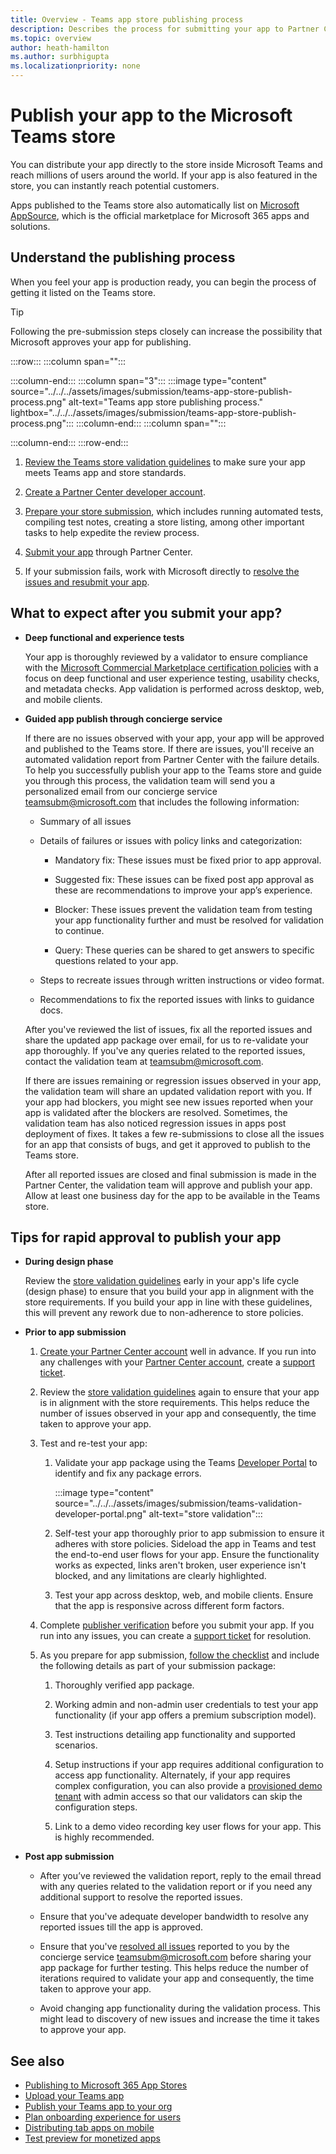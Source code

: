 ```yaml
---
title: Overview - Teams app store publishing process
description: Describes the process for submitting your app to Partner Center and getting it published to the Microsoft Teams store (and AppSource).
ms.topic: overview
author: heath-hamilton
ms.author: surbhigupta
ms.localizationpriority: none
---
```

# Publish your app to the Microsoft Teams store

You can distribute your app directly to the store inside Microsoft Teams and reach millions of users around the world. If your app is also featured in the store, you can instantly reach potential customers.

Apps published to the Teams store also automatically list on [Microsoft AppSource](https://appsource.microsoft.com), which is the official marketplace for Microsoft 365 apps and solutions.

## Understand the publishing process

When you feel your app is production ready, you can begin the process of getting it listed on the Teams store.

> [!TIP]
> Following the pre-submission steps closely can increase the possibility that Microsoft approves your app for publishing.

:::row:::
   :::column span="":::
      
   :::column-end:::
   :::column span="3":::
      :::image type="content" source="../../../assets/images/submission/teams-app-store-publish-process.png" alt-text="Teams app store publishing process." lightbox="../../../assets/images/submission/teams-app-store-publish-process.png":::
   :::column-end:::
   :::column span="":::
      
   :::column-end:::
:::row-end:::

1. [Review the Teams store validation guidelines](~/concepts/deploy-and-publish/appsource/prepare/teams-store-validation-guidelines.md) to make sure your app meets Teams app and store standards.

1. [Create a Partner Center developer account](~/concepts/deploy-and-publish/appsource/prepare/create-partner-center-dev-account.md).

1. [Prepare your store submission](~/concepts/deploy-and-publish/appsource/prepare/submission-checklist.md), which includes running automated tests, compiling test notes, creating a store listing, among other important tasks to help expedite the review process.

1. [Submit your app](/office/dev/store/add-in-submission-guide) through Partner Center.

1. If your submission fails, work with Microsoft directly to [resolve the issues and resubmit your app](~/concepts/deploy-and-publish/appsource/resolve-submission-issues.md).

## What to expect after you submit your app?

* **Deep functional and experience tests**

  Your app is thoroughly reviewed by a validator to ensure compliance with the [Microsoft Commercial Marketplace certification policies](/legal/marketplace/certification-policies) with a focus on deep functional and user experience testing, usability checks, and metadata checks. App validation is performed across desktop, web, and mobile clients.

* **Guided app publish through concierge service**

  If there are no issues observed with your app, your app will be approved and published to the Teams store. If there are issues, you'll receive an automated validation report from Partner Center with the failure details. To help you successfully publish your app to the Teams store and guide you through this process, the validation team will send you a personalized email from our concierge service [teamsubm@microsoft.com](mailto:teamsubm@microsoft.com) that includes the following information:

   * Summary of all issues

   * Details of failures or issues with policy links and categorization: 

     * Mandatory fix: These issues must be fixed prior to app approval.

     * Suggested fix: These issues can be fixed post app approval as these are recommendations to improve your app’s experience.

     * Blocker: These issues prevent the validation team from testing your app functionality further and must be resolved for validation to continue.

     * Query: These queries can be shared to get answers to specific questions related to your app.

   * Steps to recreate issues through written instructions or video format.

   * Recommendations to fix the reported issues with links to guidance docs.
 
  After you've reviewed the list of issues, fix all the reported issues and share the updated app package over email, for us to re-validate your app thoroughly. If you've any queries related to the reported issues, contact the validation team at [teamsubm@microsoft.com](mailto:teamsubm@microsoft.com).

  If there are issues remaining or regression issues observed in your app, the validation team will share an updated validation report with you. If your app had blockers, you might see new issues reported when your app is validated after the blockers are resolved. Sometimes, the validation team has also noticed regression issues in apps post deployment of fixes. It takes a few re-submissions to close all the issues for an app that consists of bugs, and get it approved to publish to the Teams store.

  After all reported issues are closed and final submission is made in the Partner Center, the validation team will approve and publish your app. Allow at least one business day for the app to be available in the Teams store.

## Tips for rapid approval to publish your app

* **During design phase**

  Review the [store validation guidelines](prepare/teams-store-validation-guidelines.md) early in your app's life cycle (design phase) to ensure that you build your app in alignment with the store requirements. If you build your app in line with these guidelines, this will prevent any rework due to non-adherence to store policies.

* **Prior to app submission**

  1. [Create your Partner Center account](prepare/create-partner-center-dev-account.md) well in advance. If you run into any challenges with your [Partner Center account](prepare/create-partner-center-dev-account.md), create a [support ticket](/azure/marketplace/partner-center-portal/support).

  1. Review the [store validation guidelines](prepare/teams-store-validation-guidelines.md) again to ensure that your app is in alignment with the store requirements. This helps reduce the number of issues observed in your app and consequently, the time taken to approve your app.

  1. Test and re-test your app:

     1. Validate your app package using the Teams [Developer Portal](https://dev.teams.microsoft.com/home) to identify and fix any package errors.

        :::image type="content" source="../../../assets/images/submission/teams-validation-developer-portal.png" alt-text="store validation":::
 
     1. Self-test your app thoroughly prior to app submission to ensure it adheres with store policies. Sideload the app in Teams and test the end-to-end user flows for your app. Ensure the functionality works as expected, links aren't broken, user experience isn't blocked, and any limitations are clearly highlighted.

     1. Test your app across desktop, web, and mobile clients. Ensure that the app is responsive across different form factors.

  1. Complete [publisher verification](/azure/active-directory/develop/publisher-verification-overview) before you submit your app. If you run into any issues, you can create a [support ticket](/azure/marketplace/partner-center-portal/support) for resolution.

  1. As you prepare for app submission, [follow the checklist](/microsoftteams/platform/concepts/deploy-and-publish/appsource/prepare/submission-checklist) and include the following details as part of your submission package:

      1. Thoroughly verified app package.

      1. Working admin and non-admin user credentials to test your app functionality (if your app offers a premium subscription model).

      1. Test instructions detailing app functionality and supported scenarios.

      1. Setup instructions if your app requires additional configuration to access app functionality. Alternately, if your app requires complex configuration, you can also provide a [provisioned demo tenant](/office/developer-program/microsoft-365-developer-program-get-started) with admin access so that our validators can skip the configuration steps.

      1. Link to a demo video recording key user flows for your app. This is highly recommended.

* **Post app submission**

  * After you’ve reviewed the validation report, reply to the email thread with any queries related to the validation report or if you need any additional support to resolve the reported issues.

  * Ensure that you've adequate developer bandwidth to resolve any reported issues till the app is approved.

  * Ensure that you've [resolved all issues](/microsoftteams/platform/concepts/deploy-and-publish/appsource/resolve-submission-issues) reported to you by the concierge service [teamsubm@microsoft.com](mailto:teamsubm@microsoft.com) before sharing your app package for further testing. This helps reduce the number of iterations required to validate your app and consequently, the time taken to approve your app.
  
  * Avoid changing app functionality during the validation process. This might lead to discovery of new issues and increase the time it takes to approve your app.

## See also

* [Publishing to Microsoft 365 App Stores](/office/dev/store/)
* [Upload your Teams app](~/concepts/deploy-and-publish/apps-upload.md)
* [Publish your Teams app to your org](/MicrosoftTeams/tenant-apps-catalog-teams?toc=/microsoftteams/platform/toc.json&bc=/MicrosoftTeams/breadcrumb/toc.json)
* [Plan onboarding experience for users](../../design/understand-use-cases.md#plan-the-onboarding-experience)
* [Distributing tab apps on mobile](../../../tabs/design/tabs-mobile.md#distribution)
* [Test preview for monetized apps](prepare/Test-preview-for-monetized-apps.md)

